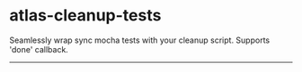 # atlas-cleanup-tests

Seamlessly wrap sync mocha tests with your cleanup script. Supports 'done' callback.

---
